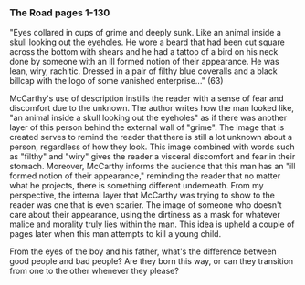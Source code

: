 ### The Road pages 1-130 

"Eyes collared in cups of grime and deeply sunk. Like an animal inside a skull looking out the eyeholes. He wore a beard that had been cut square across the bottom with shears and he had a tattoo of a bird on his neck done by someone with an ill formed notion of their appearance. He was lean, wiry, rachitic. Dressed in a pair of filthy blue coveralls and a black billcap with the logo of some vanished enterprise..." (63)

McCarthy's use of description instills the reader with a sense of fear and discomfort due to the unknown. The author writes how the man looked like, "an animal inside a skull looking out the eyeholes" as if there was another layer of this person behind the external wall of "grime". The image that is created serves to remind the reader that there is still a lot unknown about a person, regardless of how they look. This image combined with words such as "filthy" and "wiry" gives the reader a visceral discomfort and fear in their stomach. Moreover, McCarthy informs the audience that this man has an "ill formed notion of their appearance," reminding the reader that no matter what he projects, there is something different underneath. From my perspective, the internal layer that McCarthy was trying to show to the reader was one that is even scarier. The image of someone who doesn't care about their appearance, using the dirtiness as a mask for whatever malice and morality truly lies within the man. This idea is upheld a couple of pages later when this man attempts to kill a young child. 



From the eyes of the boy and his father, what's the difference between good people and bad people? Are they born this way, or can they transition from one to the other whenever they please?   

